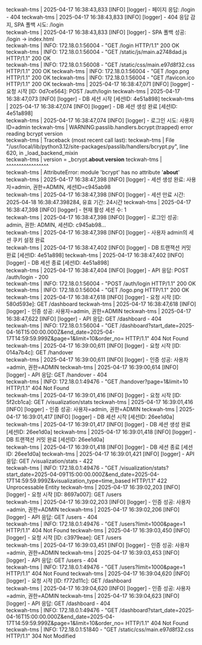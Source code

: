 teckwah-tms  | 2025-04-17 16:38:43,833 [INFO] [logger] - 페이지 응답: /login - 404
teckwah-tms  | 2025-04-17 16:38:43,833 [INFO] [logger] - 404 응답 감지, SPA 폴백 시도: /login                                                                                                                                                        
teckwah-tms  | 2025-04-17 16:38:43,833 [INFO] [logger] - SPA 폴백 성공: /login -> index.html                                                                                                                                                         
teckwah-tms  | INFO:     172.18.0.1:56004 - "GET /login HTTP/1.1" 200 OK
teckwah-tms  | INFO:     172.18.0.1:56004 - "GET /static/js/main.a2748dad.js HTTP/1.1" 200 OK                                                                                                                                                        
teckwah-tms  | INFO:     172.18.0.1:56008 - "GET /static/css/main.e97d8f32.css HTTP/1.1" 200 OK
teckwah-tms  | INFO:     172.18.0.1:56004 - "GET /logo.png HTTP/1.1" 200 OK
teckwah-tms  | INFO:     172.18.0.1:56004 - "GET /favicon.ico HTTP/1.1" 200 OK
teckwah-tms  | 2025-04-17 16:38:47,071 [INFO] [logger] - 요청 시작 [ID: 0d7ce564]: POST /auth/login
teckwah-tms  | 2025-04-17 16:38:47,073 [INFO] [logger] - DB 세션 시작 [세션ID: 4e51a898]
teckwah-tms  | 2025-04-17 16:38:47,074 [INFO] [logger] - DB 세션 생성 완료 [세션ID: 4e51a898]                                                                                                                                                        
teckwah-tms  | 2025-04-17 16:38:47,074 [INFO] [logger] - 로그인 시도: 사용자 ID=admin
teckwah-tms  | WARNING:passlib.handlers.bcrypt:(trapped) error reading bcrypt version                                                                                                                                                                
teckwah-tms  | Traceback (most recent call last):
teckwah-tms  |   File "/usr/local/lib/python3.12/site-packages/passlib/handlers/bcrypt.py", line 620, in _load_backend_mixin                                                                                                                         
teckwah-tms  |     version = _bcrypt.__about__.__version__
teckwah-tms  |               ^^^^^^^^^^^^^^^^^                                                                                                                                                                                                       
teckwah-tms  | AttributeError: module 'bcrypt' has no attribute '__about__'                                                                                                                                                                          
teckwah-tms  | 2025-04-17 16:38:47,398 [INFO] [logger] - 세션 생성 완료: 사용자=admin, 권한=ADMIN, 세션ID=c945ab98                                                                                                                                   
teckwah-tms  | 2025-04-17 16:38:47,398 [INFO] [logger] - 세션 만료 시간: 2025-04-18 16:38:47.398284, 유효 기간: 24시간
teckwah-tms  | 2025-04-17 16:38:47,398 [INFO] [logger] - 현재 활성 세션 수: 1                                                                                                                                                                        
teckwah-tms  | 2025-04-17 16:38:47,398 [INFO] [logger] - 로그인 성공: admin, 권한: ADMIN, 세션ID: c945ab98...                                                                                                                                        
teckwah-tms  | 2025-04-17 16:38:47,398 [INFO] [logger] - 사용자 admin의 세션 쿠키 설정 완료                                                                                                                                                          
teckwah-tms  | 2025-04-17 16:38:47,402 [INFO] [logger] - DB 트랜잭션 커밋 완료 [세션ID: 4e51a898]
teckwah-tms  | 2025-04-17 16:38:47,402 [INFO] [logger] - DB 세션 종료 [세션ID: 4e51a898]                                                                                                                                                             
teckwah-tms  | 2025-04-17 16:38:47,404 [INFO] [logger] - API 응답: POST /auth/login - 200                                                                                                                                                            
teckwah-tms  | INFO:     172.18.0.1:56004 - "POST /auth/login HTTP/1.1" 200 OK
teckwah-tms  | INFO:     172.18.0.1:56004 - "GET /logo.png HTTP/1.1" 200 OK                                                                                                                                                                          
teckwah-tms  | 2025-04-17 16:38:47,618 [INFO] [logger] - 요청 시작 [ID: 580d593e]: GET /dashboard
teckwah-tms  | 2025-04-17 16:38:47,618 [INFO] [logger] - 인증 성공: 사용자=admin, 권한=ADMIN
teckwah-tms  | 2025-04-17 16:38:47,622 [INFO] [logger] - API 응답: GET /dashboard - 404                                                                                                                                                              
teckwah-tms  | INFO:     172.18.0.1:56004 - "GET /dashboard?start_date=2025-04-16T15:00:00.000Z&end_date=2025-04-17T14:59:59.999Z&page=1&limit=10&order_no= HTTP/1.1" 404 Not Found
teckwah-tms  | 2025-04-17 16:39:00,611 [INFO] [logger] - 요청 시작 [ID: 014a7b4c]: GET /handover                                                                                                                                                     
teckwah-tms  | 2025-04-17 16:39:00,611 [INFO] [logger] - 인증 성공: 사용자=admin, 권한=ADMIN
teckwah-tms  | 2025-04-17 16:39:00,614 [INFO] [logger] - API 응답: GET /handover - 404                                                                                                                                                               
teckwah-tms  | INFO:     172.18.0.1:49476 - "GET /handover?page=1&limit=10 HTTP/1.1" 404 Not Found                                                                                                                                                   
teckwah-tms  | 2025-04-17 16:39:01,416 [INFO] [logger] - 요청 시작 [ID: 5f2cb1ca]: GET /visualization/stats
teckwah-tms  | 2025-04-17 16:39:01,416 [INFO] [logger] - 인증 성공: 사용자=admin, 권한=ADMIN
teckwah-tms  | 2025-04-17 16:39:01,417 [INFO] [logger] - DB 세션 시작 [세션ID: 26ee1d0a]                                                                                                                                                             
teckwah-tms  | 2025-04-17 16:39:01,417 [INFO] [logger] - DB 세션 생성 완료 [세션ID: 26ee1d0a]
teckwah-tms  | 2025-04-17 16:39:01,418 [INFO] [logger] - DB 트랜잭션 커밋 완료 [세션ID: 26ee1d0a]                                                                                                                                                    
teckwah-tms  | 2025-04-17 16:39:01,418 [INFO] [logger] - DB 세션 종료 [세션ID: 26ee1d0a]
teckwah-tms  | 2025-04-17 16:39:01,421 [INFO] [logger] - API 응답: GET /visualization/stats - 422                                                                                                                                                    
teckwah-tms  | INFO:     172.18.0.1:49476 - "GET /visualization/stats?start_date=2025-04-09T15:00:00.000Z&end_date=2025-04-17T14:59:59.999Z&visualization_type=time_based HTTP/1.1" 422 Unprocessable Entity
teckwah-tms  | 2025-04-17 16:39:02,203 [INFO] [logger] - 요청 시작 [ID: 8697a007]: GET /users                                                                                                                                                        
teckwah-tms  | 2025-04-17 16:39:02,203 [INFO] [logger] - 인증 성공: 사용자=admin, 권한=ADMIN
teckwah-tms  | 2025-04-17 16:39:02,206 [INFO] [logger] - API 응답: GET /users - 404                                                                                                                                                                  
teckwah-tms  | INFO:     172.18.0.1:49476 - "GET /users?limit=1000&page=1 HTTP/1.1" 404 Not Found
teckwah-tms  | 2025-04-17 16:39:03,450 [INFO] [logger] - 요청 시작 [ID: c3979eae]: GET /users                                                                                                                                                        
teckwah-tms  | 2025-04-17 16:39:03,451 [INFO] [logger] - 인증 성공: 사용자=admin, 권한=ADMIN
teckwah-tms  | 2025-04-17 16:39:03,453 [INFO] [logger] - API 응답: GET /users - 404                                                                                                                                                                  
teckwah-tms  | INFO:     172.18.0.1:49476 - "GET /users?limit=1000&page=1 HTTP/1.1" 404 Not Found
teckwah-tms  | 2025-04-17 16:39:04,620 [INFO] [logger] - 요청 시작 [ID: f772d11c]: GET /dashboard                                                                                                                                                    
teckwah-tms  | 2025-04-17 16:39:04,620 [INFO] [logger] - 인증 성공: 사용자=admin, 권한=ADMIN
teckwah-tms  | 2025-04-17 16:39:04,623 [INFO] [logger] - API 응답: GET /dashboard - 404                                                                                                                                                              
teckwah-tms  | INFO:     172.18.0.1:49476 - "GET /dashboard?start_date=2025-04-16T15:00:00.000Z&end_date=2025-04-17T14:59:59.999Z&page=1&limit=10&order_no= HTTP/1.1" 404 Not Found
teckwah-tms  | INFO:     172.18.0.1:51840 - "GET /static/css/main.e97d8f32.css HTTP/1.1" 304 Not Modified   
